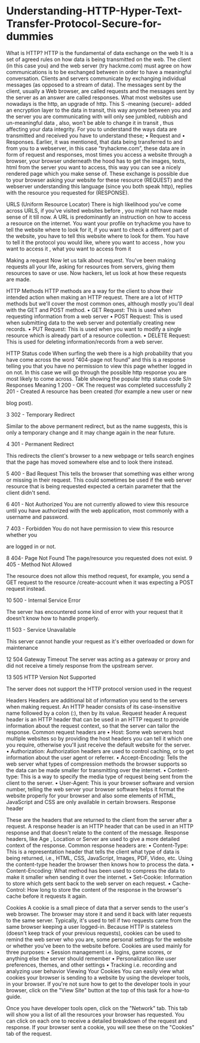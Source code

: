 # Understanding-HTTP-Hyper-Text-Transfer-Protocol-Secure-for-dummies


What is HTTP?
HTTP is the fundamental of data exchange on the web
It is a set of agreed rules on how data is being transmitted on the web. The client (in this case you)
and the web server (try hackme.com) must agree on how communications is to be exchanged
between in order to have a meaningful conversation.
Clients and servers communicate by exchanging individual messages (as opposed to a stream of
data). The messages sent by the client, usually a Web browser, are called requests and the messages
sent by the server as an answer are called responses.
What most websites use nowadays is the http, an upgrade of http. This S -meaning (secure)- added
an encryption layer to the data in transit, this way anyone between you and the server you are
communicating with will only see jumbled, rubbish and un-meaningful data , also, won’t be able
to change it in transit , thus affecting your data integrity.
For you to understand the ways data are transmitted and received you have to understand these;
• Request and
• Responses.
Earlier, it was mentioned, that data being transferred to and from you to a webserver, in this case
“tryhackme.com”, these data are in form of request and responses, most times you access a website
through a browser, your browser underneath the hood has to get the images, texts, html from the
server you want to access, this way you can see a nicely rendered page which you make sense of.
These exchange is possible due to your browser asking your website for these resource
(REQUEST) and the webserver understanding this language (since you both speak http), replies
with the resource you requested for (RESPONSE).

URLS (Uniform Resource Locator)
There is high likelihood you’ve come across URLS, if you've visited websites before , you might
not have made sense of it till now.
A URL is predominantly an instruction on how to access a resource on the internet. You want your
profile on tryhackme you have to tell the website where to look for it, if you want to check a
different part of the website, you have to tell this website where to look for them. You have to tell
it the protocol you would like, where you want to access , how you want to access it , what you
want to access from it

Making a request
Now let us talk about request. You've been making requests all your life, asking for resources from
servers, giving them resources to save or use. Now hackers, let us look at how these requests are
made.

HTTP Methods
HTTP methods are a way for the client to show their intended action when making an HTTP
request. There are a lot of HTTP methods but we'll cover the most common ones, although mostly
you'll deal with the GET and POST method.
• GET Request: This is used when requesting information from a web server
• POST Request: This is used when submitting data to the web server and potentially
creating new records.
• PUT Request: This is used when you want to modify a single resource which is already
part of a resource collection.
• DELETE Request: This is used for deleting information/records from a web server.

HTTP Status code
When surfing the web there is a high probability that you have come across the word “404-page
not found” and this is a response telling you that you have no permission to view this page whether
logged in on not. In this case we will go through the possible http response you are most likely to
come across.
Table showing the popular http status code
S/n Responses Meaning
1 200 - OK The request was completed successfully
2 201 - Created A resource has been created (for example a new user or new

blog post).

3 302 - Temporary
Redirect

Similar to the above permanent redirect, but as the name
suggests, this is only a temporary change and it may change
again in the near future.

4 301 - Permanent
Redirect

This redirects the client's browser to a new webpage or tells
search engines that the page has moved somewhere else and to
look there instead.

5 400 - Bad Request This tells the browser that something was either wrong or
missing in their request. This could sometimes be used if the
web server resource that is being requested expected a certain
parameter that the client didn't send.

6 401 - Not Authorized You are not currently allowed to view this resource until you
have authorized with the web application, most commonly with
a username and password.

7 403 - Forbidden You do not have permission to view this resource whether you

are logged in or not.

8 404- Page Not Found The page/resource you requested does not exist.
9 405 - Method Not
Allowed

The resource does not allow this method request, for example,
you send a GET request to the resource /create-account when it
was expecting a POST request instead.

10 500 - Internal Service
Error

The server has encountered some kind of error with your request
that it doesn't know how to handle properly.

11 503 - Service
Unavailable

This server cannot handle your request as it's either overloaded
or down for maintenance

12 504 Gateway Timeout The server was acting as a gateway or proxy and did not
receive a timely response from the upstream server.

13 505 HTTP Version Not
Supported

The server does not support the HTTP protocol version used in
the request

Headers
Headers are additional bit of information you send to the servers when making request. An HTTP
header consists of its case-insensitive name followed by a colon (:), then by its value.
Request header
A request header is an HTTP header that can be used in an HTTP request to provide information
about the request context, so that the server can tailor the response. Common request headers are
• Host: Some web servers host multiple websites so by providing the host headers you can
tell it which one you require, otherwise you'll just receive the default website for the server.
• Authorization: Authorization headers are used to control caching, or to get information
about the user agent or referrer.
• Accept-Encoding: Tells the web server what types of compression methods the browser
supports so the data can be made smaller for transmitting over the internet.
• Content- type: This is a way to specify the media type of request being sent from the client
to the server.
• User-Agent: This is your browser software and version number, telling the web server your
browser software helps it format the website properly for your browser and also some
elements of HTML, JavaScript and CSS are only available in certain browsers.
Response header

These are the headers that are returned to the client from the server after a request. A response
header is an HTTP header that can be used in an HTTP response and that doesn't relate to the
content of the message. Response headers, like Age , Location or Server are used to give a more
detailed context of the response. Common response headers are:
• Content-Type: This is a representation header that tells the client what type of data is being
returned, i.e., HTML, CSS, JavaScript, Images, PDF, Video, etc. Using the content-type
header the browser then knows how to process the data.
• Content-Encoding: What method has been used to compress the data to make it smaller
when sending it over the internet.
• Set-Cookie: Information to store which gets sent back to the web server on each request.
• Cache-Control: How long to store the content of the response in the browser's cache before
it requests it again.

Cookies
A cookie is a small piece of data that a server sends to the user's web browser. The browser may
store it and send it back with later requests to the same server. Typically, it's used to tell if two
requests came from the same browser keeping a user logged-in. Because HTTP is stateless (doesn't
keep track of your previous requests), cookies can be used to remind the web server who you are,
some personal settings for the website or whether you've been to the website before. Cookies are
used mainly for three purposes:
• Session management i.e. logins, game scores, or anything else the server should remember
• Personalization like user preferences, themes, and other settings
• Tracking i.e. recording and analyzing user behavior
Viewing Your Cookies
You can easily view what cookies your browser is sending to a website by using the developer
tools, in your browser. If you're not sure how to get to the developer tools in your browser, click
on the "View Site" button at the top of this task for a how-to guide.

Once you have developer tools open, click on the "Network" tab. This tab will show you a list of
all the resources your browser has requested. You can click on each one to receive a detailed
breakdown of the request and response. If your browser sent a cookie, you will see these on the
"Cookies" tab of the request.
